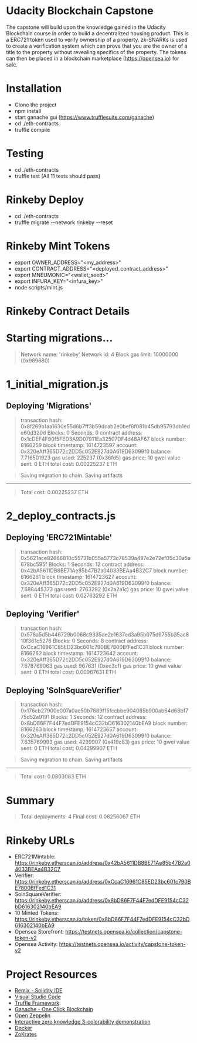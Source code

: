 # Udacity Blockchain Capstone
The capstone will build upon the knowledge gained in the Udacity Blockchain course in order to build a decentralized housing product.  This is a ERC721 token used to verify ownership of a property.  zk-SNARKs is used to create a verification system which can prove that you are the owner of a title to the property without revealing specifics of the property.  The tokens can then be placed in a blockchain marketplace (https://opensea.io) for sale.

# Installation
- Clone the project
- npm install
- start ganache gui (https://www.trufflesuite.com/ganache)
- cd ./eth-contracts
- truffle compile

# Testing
- cd ./eth-contracts
- truffle test (All 11 tests should pass)

# Rinkeby Deploy
- cd ./eth-contracts
- truffle migrate --network rinkeby --reset

# Rinkeby Mint Tokens
- export OWNER_ADDRESS="<my_address>"
- export CONTRACT_ADDRESS="<deployed_contract_address>"
- export MNEUMONIC="<wallet_seed>"
- export INFURA_KEY="<infura_key>"
- node scripts/mint.js

# Rinkeby Contract Details
Starting migrations...
======================
> Network name:    'rinkeby'
> Network id:      4
> Block gas limit: 10000000 (0x989680)


1_initial_migration.js
======================

   Deploying 'Migrations'
   ----------------------
   > transaction hash:    0x8f269b1aa1630e55d6b7ff3b59dcab2e0bef6f081b45db95793db1ede60d320d
   > Blocks: 0            Seconds: 0
   > contract address:    0x1cDEF4F90f5FED3A9D07911Ea32507DF4d48AF67
   > block number:        8166259
   > block timestamp:     1614723597
   > account:             0x320eAff365D72c2DD5c052E927d0A619D63099f0
   > balance:             7.716501923
   > gas used:            225237 (0x36fd5)
   > gas price:           10 gwei
   > value sent:          0 ETH
   > total cost:          0.00225237 ETH


   > Saving migration to chain.
   > Saving artifacts
   -------------------------------------
   > Total cost:          0.00225237 ETH


2_deploy_contracts.js
=====================

   Deploying 'ERC721Mintable'
   --------------------------
   > transaction hash:    0x5621ace82666810c55731b055a5773c78539a497e2e72ef05c30a5a678bc595f
   > Blocks: 1            Seconds: 12
   > contract address:    0x42bA5611DB8BE71Ae85b47B2a04033BEAa4B32C7
   > block number:        8166261
   > block timestamp:     1614723627
   > account:             0x320eAff365D72c2DD5c052E927d0A619D63099f0
   > balance:             7.688445373
   > gas used:            2763292 (0x2a2a1c)
   > gas price:           10 gwei
   > value sent:          0 ETH
   > total cost:          0.02763292 ETH


   Deploying 'Verifier'
   --------------------
   > transaction hash:    0x578a5d5b446729b0068c9335de2e1637ed3a95b075d6755b35ac810f361c5276
   > Blocks: 0            Seconds: 8
   > contract address:    0xCcaC16961C85ED23bc601c790BE7800BfFed1C31
   > block number:        8166262
   > block timestamp:     1614723642
   > account:             0x320eAff365D72c2DD5c052E927d0A619D63099f0
   > balance:             7.678769063
   > gas used:            967631 (0xec3cf)
   > gas price:           10 gwei
   > value sent:          0 ETH
   > total cost:          0.00967631 ETH


   Deploying 'SolnSquareVerifier'
   ------------------------------
   > transaction hash:    0x176cb27900e007a0ae50b7889f15fccbbe904085b900ab64d68bf775d52a9191
   > Blocks: 1            Seconds: 12
   > contract address:    0x8bD86F7F44F7edDFE9154cC32bD616302140bEA9
   > block number:        8166263
   > block timestamp:     1614723657
   > account:             0x320eAff365D72c2DD5c052E927d0A619D63099f0
   > balance:             7.635769993
   > gas used:            4299907 (0x419c83)
   > gas price:           10 gwei
   > value sent:          0 ETH
   > total cost:          0.04299907 ETH


   > Saving migration to chain.
   > Saving artifacts
   -------------------------------------
   > Total cost:           0.0803083 ETH


Summary
=======
> Total deployments:   4
> Final cost:          0.08256067 ETH

# Rinkeby URLs
- ERC721Mintable: https://rinkeby.etherscan.io/address/0x42bA5611DB8BE71Ae85b47B2a04033BEAa4B32C7
- Verifier: https://rinkeby.etherscan.io/address/0xCcaC16961C85ED23bc601c790BE7800BfFed1C31
- SolnSquareVerifier: https://rinkeby.etherscan.io/address/0x8bD86F7F44F7edDFE9154cC32bD616302140bEA9
- 10 Minted Tokens: https://rinkeby.etherscan.io/token/0x8bD86F7F44F7edDFE9154cC32bD616302140bEA9
- Opensea Storefront: https://testnets.opensea.io/collection/capstone-token-v2
- Opensea Activity: https://testnets.opensea.io/activity/capstone-token-v2


# Project Resources
* [Remix - Solidity IDE](https://remix.ethereum.org/)
* [Visual Studio Code](https://code.visualstudio.com/)
* [Truffle Framework](https://truffleframework.com/)
* [Ganache - One Click Blockchain](https://truffleframework.com/ganache)
* [Open Zeppelin ](https://openzeppelin.org/)
* [Interactive zero knowledge 3-colorability demonstration](http://web.mit.edu/~ezyang/Public/graph/svg.html)
* [Docker](https://docs.docker.com/install/)
* [ZoKrates](https://github.com/Zokrates/ZoKrates)
